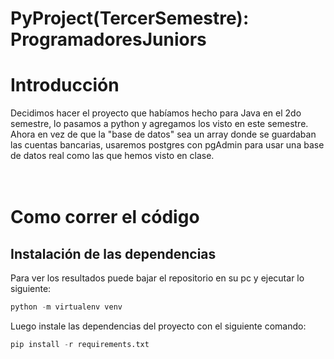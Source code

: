 # PyProject(TercerSemestre): ProgramadoresJuniors


# Introducción

Decidimos hacer el proyecto que habíamos hecho para Java en el 2do semestre, lo pasamos a python y agregamos los visto en este semestre. Ahora en vez de que la "base de datos" sea un array donde se guardaban las cuentas bancarias, usaremos postgres con pgAdmin para usar una base de datos real como las que hemos visto en clase.
<br>
<br>
<br>

# Como correr el código

## Instalación de las dependencias
Para ver los resultados puede bajar el repositorio en su pc y ejecutar lo siguiente:

```python
python -m virtualenv venv
```

Luego instale las dependencias del proyecto con el siguiente comando:

```python
pip install -r requirements.txt
```
